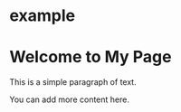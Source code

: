 # example
<!DOCTYPE html>
<html lang="en">
<head>
    <meta charset="UTF-8">
    <meta name="viewport" content="width=device-width, initial-scale=1.0">
    <title>My Simple Web Page</title>
</head>
<body>
    <h1>Welcome to My Page</h1>
    <p>This is a simple paragraph of text.</p>
    <p>You can add more content here.</p>
</body>
</html>
